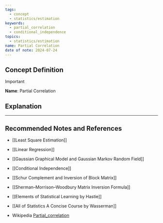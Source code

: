 ```yaml
---
tags:
  - concept
  - statistics/estimation
keywords:
  - partial_correlation
  - conditional_independence
topics:
  - statistics/estimation
name: Partial Correlation
date of note: 2024-07-24
---
```


## Concept Definition

>[!important]
>**Name**: Partial Correlation



## Explanation





-----------
##  Recommended Notes and References

- [[Least Square Estimation]]
- [[Linear Regression]]

- [[Gaussian Graphical Model and Gaussian Markov Random Field]]
- [[Conditional Independence]]

- [[Schur Complement and Inversion of Block Matrix]]
- [[Sherman–Morrison–Woodbury Matrix Inversion Formula]]



- [[Elements of Statistical Learning by Hastie]]
- [[All of Statistics A Concise Course by Wasserman]]
- Wikipedia [Partial_correlation](https://en.wikipedia.org/wiki/Partial_correlation)